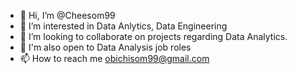- 👋 Hi, I’m @Cheesom99
- 👀 I’m interested in Data Anlytics, Data Engineering
- 💞️ I’m looking to collaborate on projects regarding Data Analytics.
- 💞️ I'm also open to Data Analysis job roles
- 📫 How to reach me obichisom99@gmail.com

<!---
Cheesom99/Cheesom99 is a ✨ special ✨ repository because its `README.md` (this file) appears on your GitHub profile.
You can click the Preview link to take a look at your changes.
--->
